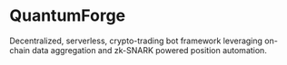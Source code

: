 # QuantumForge
Decentralized, serverless, crypto-trading bot framework leveraging on-chain data aggregation and zk-SNARK powered position automation.

